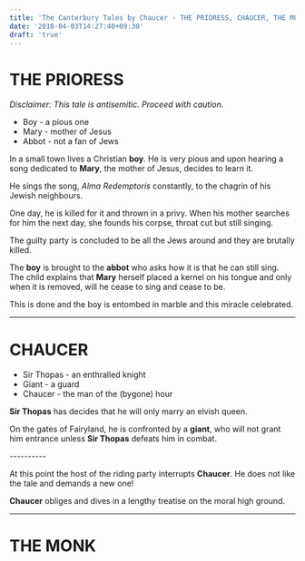 ```yaml
---
title: 'The Canterbury Tales by Chaucer - THE PRIORESS, CHAUCER, THE MONK'
date: '2018-04-03T14:27:40+09:30'
draft: 'true'
---
```

# THE PRIORESS

_Disclaimer: This tale is antisemitic. Proceed with caution._

* Boy - a pious one
* Mary - mother of Jesus
* Abbot - not a fan of Jews

In a small town lives a Christian **boy**. He is very pious and upon hearing a song dedicated to **Mary**, the mother of Jesus, decides to learn it.

He sings the song, _Alma Redemptoris_ constantly, to the chagrin of his Jewish neighbours.

One day, he is killed for it and thrown in a privy. When his mother searches for him the next day, she founds his corpse, throat cut but still singing.

The guilty party is concluded to be all the Jews around and they are brutally killed.

The **boy** is brought to the **abbot** who asks how it is that he can still sing. The child explains that **Mary** herself placed a kernel on his tongue and only when it is removed, will he cease to sing and cease to be.

This is done and the boy is entombed in marble and this miracle celebrated.

- - -

# CHAUCER

* Sir Thopas - an enthralled knight
* Giant - a guard
* Chaucer - the man of the (bygone) hour

**Sir Thopas** has decides that he will only marry an elvish queen. 

On the gates of Fairyland, he is confronted by a **giant**, who will not grant him entrance unless **Sir Thopas** defeats him in combat.

\---------- 

At this point the host of the riding party interrupts **Chaucer**. He does not like the tale and demands a new one!

**Chaucer** obliges and dives in a lengthy treatise on the moral high ground.

- - -

# THE MONK
